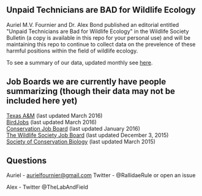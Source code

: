 ## Unpaid Technicians are BAD for Wildlife Ecology

Auriel M.V. Fournier and Dr. Alex Bond published an editorial entitled "Unpaid Technicians are Bad for Wildlife Ecology" in the Wildlife Society Bulletin (a copy is available in this repo for your personal use) and will be maintaining this repo to continue to collect data on the prevelence of these harmful positions within the field of wildlife ecology. 

To see a summary of our data, updated monthly see [here](https://github.com/aurielfournier/unpaid_technicians/blob/master/unpaid_tech_summary.Rmd).


## Job Boards we are currently have people summarizing (though their data may not be included here yet)

[Texas A&M](http://wfscjobs.tamu.edu/job-board/) (last updated March 2016)  
[BirdJobs](https://www.osnabirds.org/Jobs.aspx) (last updated March 2016)  
[Conservation Job Board](http://www.conservationjobboard.com/) (last updated January 2016)  
[The Wildlife Society Job Board](http://careers.wildlife.org/home/index.cfm?site_id=8764) (last updated December 3, 2015)   
[Society of Conservation Biology](http://careers.conbio.org/jobs/) (last updated March 2015)

## Questions 

Auriel - aurielfournier@gmail.com Twitter - @RallidaeRule or open an issue  

Alex - Twitter @TheLabAndField
